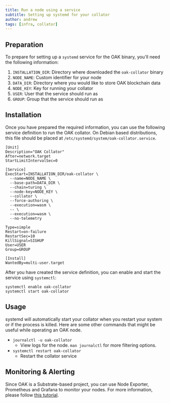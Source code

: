 ```yaml
---
title: Run a node using a service
subtitle: Setting up systemd for your collator
author: andrew
tags: [infra, collator]
---
```


## Preparation

To prepare for setting up a `systemd` service for the OAK binary, you'll need the
following information:

1. `INSTALLATION_DIR`: Directory where downloaded the `oak-collator` binary
2. `NODE_NAME`: Custom identifier for your node
3. `DATA_DIR`: Directory where you would like to store OAK blockchain data
4. `NODE_KEY`: Key for running your collator
5. `USER`: User that the service should run as
6. `GROUP`: Group that the service should run as

## Installation

Once you have prepared the required information, you can use the following
service definition to run the OAK collator.  On Debian based distributions, this
file should be placed at `/etc/systemd/system/oak-collator.service`.

```
[Unit]
Description="OAK Collator"
After=network.target
StartLimitIntervalSec=0

[Service]
ExecStart=INSTALLATION_DIR/oak-collator \
  --name=NODE_NAME \
  --base-path=DATA_DIR \
  --chain=turing \
  --node-key=NODE_KEY \
  --collator \
  --force-authoring \
  --execution=wasm \
  -- \
  --execution=wasm \
  --no-telemetry

Type=simple
Restart=on-failure
RestartSec=10
KillSignal=SIGHUP
User=USER
Group=GROUP

[Install]
WantedBy=multi-user.target
```

After you have created the service definition, you can enable and start the
service using `systemctl`:

```
systemctl enable oak-collator
systemctl start oak-collator
```

## Usage

systemd will automatically start your collator when you restart your system or
if the process is killed. Here are some other commands that might be useful
while operating an OAK node.

* `journalctl -u oak-collator`
    * View logs for the node. `man journalctl` for more filtering options.
* `systemctl restart oak-collator`
    * Restart the collator service 

## Monitoring & Alerting

Since OAK is a Substrate-based project, you can use Node Exporter, Prometheus and Grafana to monitor your nodes. For more information, please follow [this tutorial](https://docs.substrate.io/tutorials/v3/node-metrics/).
